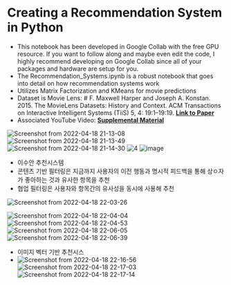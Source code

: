 # Creating a Recommendation System in Python
- This notebook has been developed in Google Collab with the free GPU resource. If you want to follow along and maybe even edit the code, I highly recommend developing on Google Collab since all of your packages and hardware are setup for you.
- The Recommendation_Systems.ipynb is a robust notebook that goes into detail on how recommendation systems work 
- Utilizes Matrix Factorization and KMeans for movie predictions
- Dataset is Movie Lens: # F. Maxwell Harper and Joseph A. Konstan. 2015. The MovieLens Datasets: History and Context. ACM Transactions on Interactive Intelligent Systems (TiiS) 5, 4: 19:1–19:19. [**Link to Paper**](https://doi.org/10.1145/2827872)
- Associated YouTube Video: [**Supplemental Material**](https://youtu.be/G4MBc40rQ2k)

![Screenshot from 2022-04-18 21-13-08](https://user-images.githubusercontent.com/76835313/163806881-c5219ba1-8361-4fb6-b583-3d47ec1be53d.png)
![Screenshot from 2022-04-18 21-13-49](https://user-images.githubusercontent.com/76835313/163806885-1c7e6548-36e6-4657-8bb9-dc118a15d8e6.png)
![Screenshot from 2022-04-18 21-14-30](https://user-images.githubusercontent.com/76835313/163806889-fdf79bf2-1335-4fbf-a5b4-b12e6aaf227f.png)
![4](https://user-images.githubusercontent.com/76835313/163807012-0cf83615-caae-4e61-b1fe-1e8040e12a3d.png)
![image](https://user-images.githubusercontent.com/76835313/163809663-dcfeff80-2583-4be4-acf1-5ff90aace782.png)

* 이수안 추천시스템
* 콘텐츠 기반 필터링은 지금까지 사용자의 이전 행동과 명시적 피드백을 통해 상ㅇ자가 좋아하는 것과 유사한 항목을 추천 
* 협업 필터링은 사용자와 항목간의 유사성을 동시에 사용해 추천

![Screenshot from 2022-04-18 22-03-26](https://user-images.githubusercontent.com/76835313/163812281-63f8a2d8-785a-4cef-b476-1a0a2789dc31.png)


![Screenshot from 2022-04-18 22-04-04](https://user-images.githubusercontent.com/76835313/163812620-e4eb4149-68ff-4b6f-9718-b6d37bd02482.png)
![Screenshot from 2022-04-18 22-04-53](https://user-images.githubusercontent.com/76835313/163812624-9eb31b06-0a72-4d26-bef9-6c6bcf23d0fc.png)
![Screenshot from 2022-04-18 22-06-05](https://user-images.githubusercontent.com/76835313/163812625-36d84449-69a2-4408-9ce3-f7bc7b01feb2.png)
![Screenshot from 2022-04-18 22-06-39](https://user-images.githubusercontent.com/76835313/163812630-80bcefde-dba3-4c32-b3ac-9486013fb175.png)

* 이미지 벡터 기반 추천시스
* ![Screenshot from 2022-04-18 22-16-56](https://user-images.githubusercontent.com/76835313/163813791-cfb4e718-ffa4-4713-906e-835119b15972.png)
![Screenshot from 2022-04-18 22-17-03](https://user-images.githubusercontent.com/76835313/163813795-8a476ca5-248d-4603-b713-cb7f4c6eb63c.png)
![Screenshot from 2022-04-18 22-17-14](https://user-images.githubusercontent.com/76835313/163813798-033b02e8-52b7-4182-bd60-850c6a546501.png)

